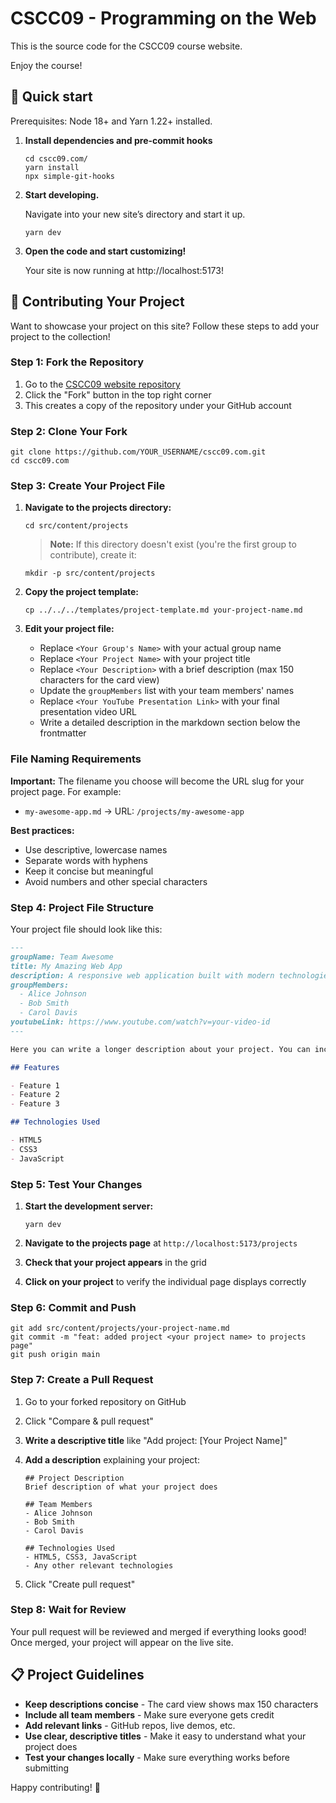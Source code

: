 # CSCC09 - Programming on the Web

This is the source code for the CSCC09 course website.

Enjoy the course!

## 🚀 Quick start

Prerequisites: Node 18+ and Yarn 1.22+ installed.

1.  **Install dependencies and pre-commit hooks**

    ```shell
    cd cscc09.com/
    yarn install
    npx simple-git-hooks
    ```

2.  **Start developing.**

    Navigate into your new site’s directory and start it up.

    ```shell
    yarn dev
    ```

3.  **Open the code and start customizing!**

    Your site is now running at http://localhost:5173!

## 📝 Contributing Your Project

Want to showcase your project on this site? Follow these steps to add your project to the collection!

### Step 1: Fork the Repository

1. Go to the [CSCC09 website repository](https://github.com/your-username/cscc09.com)
2. Click the "Fork" button in the top right corner
3. This creates a copy of the repository under your GitHub account

### Step 2: Clone Your Fork

```shell
git clone https://github.com/YOUR_USERNAME/cscc09.com.git
cd cscc09.com
```

### Step 3: Create Your Project File

1. **Navigate to the projects directory:**

   ```shell
   cd src/content/projects
   ```

   > **Note:** If this directory doesn't exist (you're the first group to contribute), create it:

   ```shell
   mkdir -p src/content/projects
   ```

2. **Copy the project template:**

   ```shell
   cp ../../../templates/project-template.md your-project-name.md
   ```

3. **Edit your project file:**
   - Replace `<Your Group's Name>` with your actual group name
   - Replace `<Your Project Name>` with your project title
   - Replace `<Your Description>` with a brief description (max 150 characters for the card view)
   - Update the `groupMembers` list with your team members' names
   - Replace `<Your YouTube Presentation Link>` with your final presentation video URL
   - Write a detailed description in the markdown section below the frontmatter

### File Naming Requirements

**Important:** The filename you choose will become the URL slug for your project page. For example:

- `my-awesome-app.md` → URL: `/projects/my-awesome-app`

**Best practices:**

- Use descriptive, lowercase names
- Separate words with hyphens
- Keep it concise but meaningful
- Avoid numbers and other special characters

### Step 4: Project File Structure

Your project file should look like this:

```markdown
---
groupName: Team Awesome
title: My Amazing Web App
description: A responsive web application built with modern technologies
groupMembers:
  - Alice Johnson
  - Bob Smith
  - Carol Davis
youtubeLink: https://www.youtube.com/watch?v=your-video-id
---

Here you can write a longer description about your project. You can include [links](https://github.com/your-repo) to your GitHub repositories or live deployed versions of your project.

## Features

- Feature 1
- Feature 2
- Feature 3

## Technologies Used

- HTML5
- CSS3
- JavaScript
```

### Step 5: Test Your Changes

1. **Start the development server:**

   ```shell
   yarn dev
   ```

2. **Navigate to the projects page** at `http://localhost:5173/projects`
3. **Check that your project appears** in the grid
4. **Click on your project** to verify the individual page displays correctly

### Step 6: Commit and Push

```shell
git add src/content/projects/your-project-name.md
git commit -m "feat: added project <your project name> to projects page"
git push origin main
```

### Step 7: Create a Pull Request

1. Go to your forked repository on GitHub
2. Click "Compare & pull request"
3. **Write a descriptive title** like "Add project: [Your Project Name]"
4. **Add a description** explaining your project:

   ```
   ## Project Description
   Brief description of what your project does

   ## Team Members
   - Alice Johnson
   - Bob Smith
   - Carol Davis

   ## Technologies Used
   - HTML5, CSS3, JavaScript
   - Any other relevant technologies
   ```

5. Click "Create pull request"

### Step 8: Wait for Review

Your pull request will be reviewed and merged if everything looks good! Once merged, your project will appear on the live site.

## 📋 Project Guidelines

- **Keep descriptions concise** - The card view shows max 150 characters
- **Include all team members** - Make sure everyone gets credit
- **Add relevant links** - GitHub repos, live demos, etc.
- **Use clear, descriptive titles** - Make it easy to understand what your project does
- **Test your changes locally** - Make sure everything works before submitting

Happy contributing! 🎉
